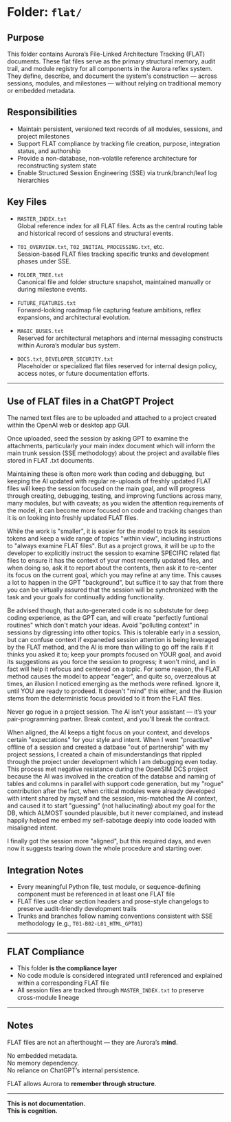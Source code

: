 # Folder: `flat/`

## Purpose

This folder contains Aurora’s File-Linked Architecture Tracking (FLAT) documents. These flat files serve as the primary structural memory, audit trail, and module registry for all components in the Aurora reflex system. They define, describe, and document the system's construction — across sessions, modules, and milestones — without relying on traditional memory or embedded metadata.

## Responsibilities

- Maintain persistent, versioned text records of all modules, sessions, and project milestones
- Support FLAT compliance by tracking file creation, purpose, integration status, and authorship
- Provide a non-database, non-volatile reference architecture for reconstructing system state
- Enable Structured Session Engineering (SSE) via trunk/branch/leaf log hierarchies

## Key Files

- `MASTER_INDEX.txt`  
  Global reference index for all FLAT files. Acts as the central routing table and historical record of sessions and structural events.

- `T01_OVERVIEW.txt`, `T02_INITIAL_PROCESSING.txt`, etc.  
  Session-based FLAT files tracking specific trunks and development phases under SSE.

- `FOLDER_TREE.txt`  
  Canonical file and folder structure snapshot, maintained manually or during milestone events.

- `FUTURE_FEATURES.txt`  
  Forward-looking roadmap file capturing feature ambitions, reflex expansions, and architectural evolution.

- `MAGIC_BUSES.txt`  
  Reserved for architectural metaphors and internal messaging constructs within Aurora’s modular bus system.

- `DOCS.txt`, `DEVELOPER_SECURITY.txt`  
  Placeholder or specialized flat files reserved for internal design policy, access notes, or future documentation efforts.

---

## Use of FLAT files in a ChatGPT Project

The named text files are to be uploaded and attached to a project
created within the OpenAI web or desktop app GUI.

Once uploaded, seed the session by asking GPT to examine the attachments,
particularly your main index document which will inform the main trunk
session (SSE methodology) about the project and available files stored in
FLAT .txt documents.

Maintaining these is often more work than coding and debugging, but keeping
the AI updated with regular re-uploads of freshly updated FLAT files will
keep the session focused on the main goal, and will progress through creating,
debugging, testing, and improving functions across many, many modules, but
with caveats; as you widen the attention requirements of the model, it can
become more focused on code and tracking changes than it is on looking into
freshly updated FLAT files.

While the work is "smaller", it is easier for the model to track its session
tokens and keep a wide range of topics "within view", including instructions
to "always examine FLAT files". But as a project grows, it will be up to the
developer to explicitly instruct the session to examine SPECIFIC related flat
files to ensure it has the context of your most recently updated files, and
when doing so, ask it to report about the contents, then ask it to re-center
its focus on the current goal, which you may refine at any time. This causes
a lot to happen in the GPT "background", but suffice it to say that from there
you can be virtually assured that the session will be synchronized with the
task and your goals for continually adding functionality.

Be advised though, that auto-generated code is no subststute for deep coding
experience, as the GPT can, and will create "perfectly funtional routines"
which don't match your ideas. Avoid "polluting context" in sessions by
digressing into other topics. This is tolerable early in a session, but can
confuse context if expaneded session attention is being leveraged by the FLAT
method, and the AI is more than willing to go off the rails if it thinks you
asked it to; keep your prompts focused on YOUR goal, and avoid its suggestions
as you force the session to progress; it won't mind, and in fact will help it
refocus and centered on a topic. For some reason, the FLAT method causes the
model to appear "eager", and quite so, overzealous at times, an illusion I
noticed emerging as the methods were refined. Ignore it, until YOU are ready
to prodeed. It doesn't "mind" this either, and the illusion stems from the
deterministic focus provided to it from the FLAT files.

Never go rogue in a project session. The AI isn't your assistant — it’s your
pair-programming partner. Break context, and you'll break the contract.

When aligned, the AI keeps a tight focus on your context, and develops certain
"expectations" for your style and intent. When I went "proactive" offline of
a session and created a datbase "out of partnership" with my project sessions,
I created a chain of misunderstandings that rippled through the project under
development which I am debugging even today. This process met negative resistance
during the OpenSIM DCS project because the AI was involved in the creation of
the databse and naming of tables and columns in parallel with support code
generation, but my "rogue" contribution after the fact, when critical modules
were already developed with intent shared by myself and the session, mis-matched
the AI context, and caused it to start "guessing" (not hallucinating) about my
goal for the DB, which ALMOST sounded plausible, but it never complained, and
instead happily helped me embed my self-sabotage deeply into code loaded with
misaligned intent.

I finally got the session more "aligned", but this required days, and even now it suggests tearing down the whole procedure
and starting over.

## Integration Notes

- Every meaningful Python file, test module, or sequence-defining component must be referenced in at least one FLAT file
- FLAT files use clear section headers and prose-style changelogs to preserve audit-friendly development trails
- Trunks and branches follow naming conventions consistent with SSE methodology (e.g., `T01-B02-L01_HTML_GPT01`)

---

## FLAT Compliance

- This folder **is the compliance layer**
- No code module is considered integrated until referenced and explained within a corresponding FLAT file
- All session files are tracked through `MASTER_INDEX.txt` to preserve cross-module lineage

---

## Notes

FLAT files are not an afterthought — they are Aurora’s **mind**.

No embedded metadata.  
No memory dependency.  
No reliance on ChatGPT’s internal persistence.

FLAT allows Aurora to **remember through structure**.

---

**This is not documentation.  
This is cognition.**
